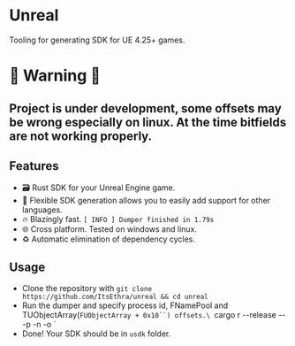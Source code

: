 # Unreal
Tooling for generating SDK for UE 4.25+ games.

# 🚨 **Warning** 🚨
## **Project is under development, some offsets may be wrong especially on linux. At the time bitfields are not working properly.**

## Features
- 🗃️ Rust SDK for your Unreal Engine game.
- 🔧 Flexible SDK generation allows you to easily add support for other languages.
- 🔥 Blazingly fast. `[ INFO ] Dumper finished in 1.79s`
- 🌐 Cross platform. Tested on windows and linux.
- ♻️ Automatic elimination of dependency cycles.

## Usage
- Clone the repository with `git clone https://github.com/ItsEthra/unreal && cd unreal`
- Run the dumper and specify process id, FNamePool and TUObjectArray(`FUObjectArray + 0x10``) offsets.\
 `cargo r --release -- -p <PID> -n <FNamePool> -o <TUObjectArray>`
- Done! Your SDK should be in `usdk` folder.
